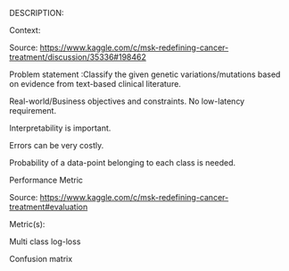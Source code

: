 DESCRIPTION:

Context:

Source: https://www.kaggle.com/c/msk-redefining-cancer-treatment/discussion/35336#198462

Problem statement :Classify the given genetic variations/mutations based on evidence from text-based clinical literature.

 Real-world/Business objectives and constraints.
No low-latency requirement.

Interpretability is important.

Errors can be very costly.

Probability of a data-point belonging to each class is needed.

Performance Metric

Source: https://www.kaggle.com/c/msk-redefining-cancer-treatment#evaluation

Metric(s):

Multi class log-loss

Confusion matrix
